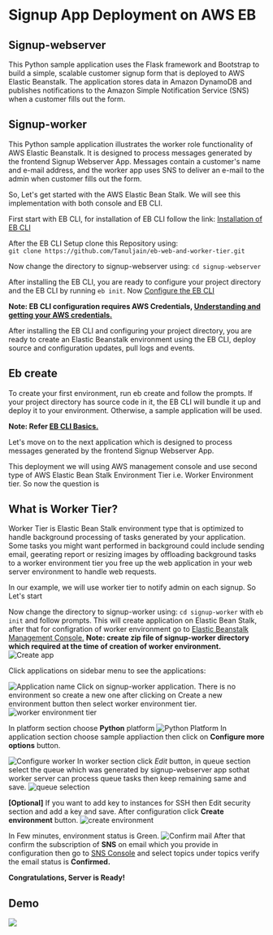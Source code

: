 # Signup App Deployment on AWS EB

## Signup-webserver
This Python sample application uses the Flask framework and Bootstrap to build a simple, scalable customer signup form that is deployed to AWS Elastic Beanstalk. The application stores data in Amazon DynamoDB and publishes notifications to the Amazon Simple Notification Service (SNS) when a customer fills out the form.

## Signup-worker
This Python sample application illustrates the worker role functionality of AWS Elastic Beanstalk. It is designed to process messages generated by the frontend Signup Webserver App. Messages contain a customer's name and e-mail address, and the worker app uses SNS to deliver an e-mail to the admin when customer fills out the form.

So, Let's get started with the AWS Elastic Bean Stalk. We will see this implementation with both console and EB CLI.

First start with EB CLI, for installation of EB CLI follow the link: [Installation of EB CLI](https://docs.aws.amazon.com/elasticbeanstalk/latest/dg/eb-cli3-install.html#eb-cli3-install.scripts)

After the EB CLI Setup clone this Repository using: <br />
`git clone https://github.com/Tanuljain/eb-web-and-worker-tier.git`

Now change the directory to signup-webserver using: `cd signup-webserver`

After installing the EB CLI, you are ready to configure your project directory and the EB CLI by running `eb init`. 
Now [Configure the EB CLI](https://docs.aws.amazon.com/elasticbeanstalk/latest/dg/eb-cli3-configuration.html)

**Note: EB CLI configuration requires AWS Credentials, [Understanding and getting your AWS credentials.](https://docs.aws.amazon.com/general/latest/gr/aws-sec-cred-types.html#access-keys-and-secret-access-keys)**

After installing the EB CLI and configuring your project directory, you are ready to create an Elastic Beanstalk environment using the EB CLI, deploy source and configuration updates, pull logs and events. 

## Eb create
To create your first environment, run eb create and follow the prompts. If your project directory has source code in it, the EB CLI will bundle it up and deploy it to your environment. Otherwise, a sample application will be used. 

**Note: Refer [EB CLI Basics.](https://docs.aws.amazon.com/elasticbeanstalk/latest/dg/eb-cli3-getting-started.html#ebcli3-basics-create)**

Let's move on to the next application which is designed to process messages generated by the frontend Signup Webserver App.<br />

This deployment we will using AWS management console and use second type of AWS Elastic Bean Stalk Environment Tier i.e. Worker Environment tier.
So now the question is<br />

## What is Worker Tier?
Worker Tier is Elastic Bean Stalk environment type that is optimized to handle background processing of tasks generated by your application. Some tasks you might want performed in background could include sending email, geerating report or resizing images by offloading background tasks to a worker environment tier you free up the web application in your web server environment to handle web requests. 

In our example, we will use worker tier to notify admin on each signup. So Let's start 

Now change the directory to signup-worker using: `cd signup-worker` with `eb init` and follow prompts. This will create application on Elastic Bean Stalk, after that for configration of worker environment go to [Elastic Beanstalk Management Console.](https://console.aws.amazon.com/elasticbeanstalk)
**Note: create zip file of signup-worker directory which required at the time of creation of worker environment.** 
![Create app](misc/s1.png)

Click applications on sidebar menu to see the applications: 

![Application name](misc/s2.png)
Click on signup-worker application. There is no environment so create a new one after clicking on Create a new environment button then select worker environment tier.
![worker environment tier](misc/s3.png)

In platform section choose **Python** platform ![Python Platform](misc/s4.png)
In application section choose sample appliaction then click on **Configure more options** button. 
<!-- In application section choose upload your code and zip file of **signup-worker** directory then click on **Configure more options** button. -->

![Configure worker](misc/s5.png)
In worker section click *Edit* button, in queue section select the queue which was generated by signup-webserver app sothat worker server can process queue tasks then keep remaining same and save.
![queue selection](misc/s6.png)

**[Optional]** If you want to add key to instances for SSH then Edit security section and add a key and save.
After configuration click **Create environment** button.
![create environment](misc/s7.png)

In Few minutes, environment status is Green.
![Confirm mail](misc/s8.png)
After that confirm the subscription of **SNS** on email which you provide in configuration then go to [SNS Console](https://ap-south-1.console.aws.amazon.com/sns/) and select topics under topics verify the email status is **Confirmed.**

**Congratulations, Server is Ready!** 

## Demo
![](misc/demo.gif)